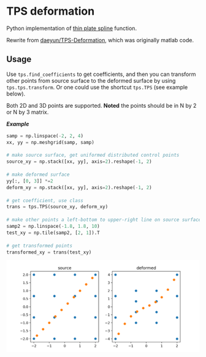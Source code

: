 # TPS deformation

Python implementation of [thin plate spline] function.

Rewrite from [daeyun/TPS-Deformation], which was originally matlab code.


[thin plate spline]: https://en.wikipedia.org/wiki/Thin_plate_spline
[daeyun/TPS-Deformation]: https://github.com/daeyun/TPS-Deformation


## Usage

Use `tps.find_coefficients` to get coefficients, and then you can transform other points from source surface to the deformed surface by using `tps.tps.transform`. Or one could use the shortcut `tps.TPS` (see example below).

Both 2D and 3D points are supported. **Noted** the points should be in N by 2 or N by 3 matrix.


***Example***

```py
samp = np.linspace(-2, 2, 4)
xx, yy = np.meshgrid(samp, samp)

# make source surface, get uniformed distributed control points
source_xy = np.stack([xx, yy], axis=2).reshape(-1, 2)

# make deformed surface
yy[:, [0, 3]] *=2
deform_xy = np.stack([xx, yy], axis=2).reshape(-1, 2)

# get coefficient, use class
trans = tps.TPS(source_xy, deform_xy)

# make other points a left-bottom to upper-right line on source surface
samp2 = np.linspace(-1.8, 1.8, 10)
test_xy = np.tile(samp2, [2, 1]).T

# get transformed points
transformed_xy = trans(test_xy)
```

![](./example.png)
